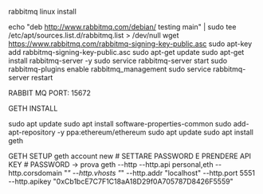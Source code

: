 rabbitmq linux install 

echo "deb http://www.rabbitmq.com/debian/ testing main"  | sudo tee  /etc/apt/sources.list.d/rabbitmq.list > /dev/null
wget https://www.rabbitmq.com/rabbitmq-signing-key-public.asc
sudo apt-key add rabbitmq-signing-key-public.asc
sudo apt-get update
sudo apt-get install rabbitmq-server -y
sudo service rabbitmq-server start
sudo rabbitmq-plugins enable rabbitmq_management
sudo service rabbitmq-server restart

RABBIT MQ PORT: 15672

GETH INSTALL 

sudo apt update
sudo apt install software-properties-common
sudo add-apt-repository -y ppa:ethereum/ethereum
sudo apt update
sudo apt install geth

GETH SETUP
geth account new # SETTARE PASSWORD E PRENDERE API KEY # PASSWORD -> prova
geth --http --http.api personal,eth --http.corsdomain "*" --http.vhosts "*" --http.addr "localhost" --http.port 5551 --http.apikey "0xCb1bcE7C7F1C18aA18D29f0A705787D8426F5559"